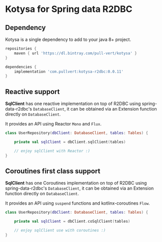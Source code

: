 # Kotysa for Spring data R2DBC

## Dependency

Kotysa is a single dependency to add to your java 8+ project.

```groovy
repositories {
    maven { url 'https://dl.bintray.com/pull-vert/kotysa' }
}

dependencies {
    implementation 'com.pullvert:kotysa-r2dbc:0.0.11'
}
```

## Reactive support

**SqlClient** has one reactive implementation on top of R2DBC using spring-data-r2dbc's ```DatabaseClient```, it can be obtained via an Extension function directly on ```DatabaseClient```.

It provides an API using Reactor ```Mono``` and ```Flux```.

```kotlin
class UserRepository(dbClient: DatabaseClient, tables: Tables) {

	private val sqlClient = dbClient.sqlClient(tables)

	// enjoy sqlClient with Reactor :)
}
```

## Coroutines first class support

**SqlClient** has one Coroutines implementation on top of R2DBC using spring-data-r2dbc's ```DatabaseClient```, it can be obtained via an Extension function directly on ```DatabaseClient```.

It provides an API using ```suspend``` functions and kotlinx-coroutines ```Flow```.

```kotlin
class UserRepository(dbClient: DatabaseClient, tables: Tables) {

	private val sqlClient = dbClient.coSqlClient(tables)

	// enjoy sqlClient use with coroutines :)
}
```
